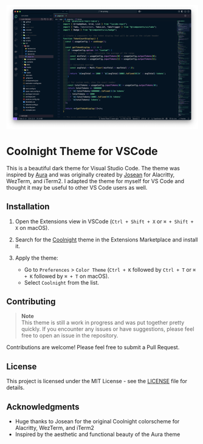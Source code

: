 ![VSCode Screenshot](screenshots/screenshot.png)

# Coolnight Theme for VSCode

This is a beautiful dark theme for Visual Studio Code. The theme was inspired by [Aura](https://github.com/daltonmenezes/aura-theme) and was originally created by [Josean](https://github.com/josean-dev) for Alacritty, WezTerm, and iTerm2. I adapted the theme for myself for VS Code and thought it may be useful to other VS Code users as well.

## Installation

1. Open the Extensions view in VSCode (`Ctrl + Shift + X` or `⌘ + Shift + X` on macOS).

2. Search for the [Coolnight](https://marketplace.visualstudio.com/items?itemName=kpatdev.coolnight-theme) theme in the Extensions Marketplace and install it.

3. Apply the theme:
   - Go to `Preferences` > `Color Theme` (`Ctrl + K` followed by `Ctrl + T` or `⌘ + K` followed by `⌘ + T` on macOS).
   - Select `Coolnight` from the list.

## Contributing

> **Note**  
> This theme is still a work in progress and was put together pretty quickly. If you encounter any issues or have suggestions, please feel free to open an issue in the repository.

Contributions are welcome! Please feel free to submit a Pull Request.

## License

This project is licensed under the MIT License - see the [LICENSE](LICENSE) file for details.

## Acknowledgments

- Huge thanks to Josean for the original Coolnight colorscheme for Alacritty, WezTerm, and iTerm2
- Inspired by the aesthetic and functional beauty of the Aura theme
